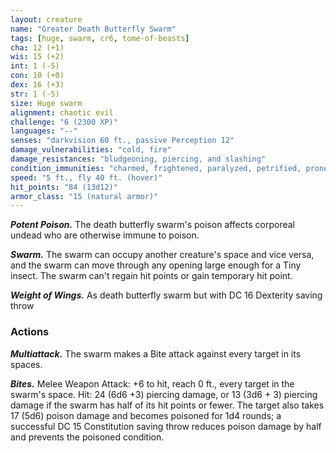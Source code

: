 ```yaml
---
layout: creature
name: "Greater Death Butterfly Swarm"
tags: [huge, swarm, cr6, tome-of-beasts]
cha: 12 (+1)
wis: 15 (+2)
int: 1 (-5)
con: 10 (+0)
dex: 16 (+3)
str: 1 (-5)
size: Huge swarm
alignment: chaotic evil
challenge: "6 (2300 XP)"
languages: "--"
senses: "darkvision 60 ft., passive Perception 12"
damage_vulnerabilities: "cold, fire"
damage_resistances: "bludgeoning, piercing, and slashing"
condition_immunities: "charmed, frightened, paralyzed, petrified, prone, restrained, petrified"
speed: "5 ft., fly 40 ft. (hover)"
hit_points: "84 (13d12)"
armor_class: "15 (natural armor)"
---
```


***Potent Poison.*** The death butterfly swarm's poison affects corporeal undead who are otherwise immune to poison.

***Swarm.*** The swarm can occupy another creature's space and vice versa, and the swarm can move through any opening large enough for a Tiny insect. The swarm can't regain hit points or gain temporary hit point.

***Weight of Wings.*** As death butterfly swarm but with DC 16 Dexterity saving throw

### Actions

***Multiattack.*** The swarm makes a Bite attack against every target in its spaces.

***Bites.*** Melee Weapon Attack: +6 to hit, reach 0 ft., every target in the swarm's space. Hit: 24 (6d6 +3) piercing damage, or 13 (3d6 + 3) piercing damage if the swarm has half of its hit points or fewer. The target also takes 17 (5d6) poison damage and becomes poisoned for 1d4 rounds; a successful DC 15 Constitution saving throw reduces poison damage by half and prevents the poisoned condition.

